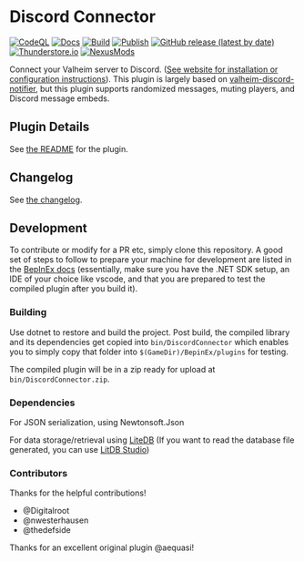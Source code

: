 # Discord Connector

[![CodeQL](https://github.com/nwesterhausen/valheim-discordconnector/actions/workflows/codeql-analysis.yml/badge.svg)](https://github.com/nwesterhausen/valheim-discordconnector/actions/workflows/codeql-analysis.yml)
[![Docs](https://github.com/nwesterhausen/valheim-discordconnector/actions/workflows/docs.yml/badge.svg)](https://github.com/nwesterhausen/valheim-discordconnector/actions/workflows/docs.yml)
[![Build](https://github.com/nwesterhausen/valheim-discordconnector/actions/workflows/dotnet.yml/badge.svg)](https://github.com/nwesterhausen/valheim-discordconnector/actions/workflows/dotnet.yml)
[![Publish](https://github.com/nwesterhausen/valheim-discordconnector/actions/workflows/publish.yml/badge.svg)](https://github.com/nwesterhausen/valheim-discordconnector/actions/workflows/publish.yml)
[![GitHub release (latest by date)](https://img.shields.io/github/v/release/nwesterhausen/valheim-discordconnector?label=Github%20Release&style=flat&labelColor=%2332393F)](https://github.com/nwesterhausen/valheim-discordconnector/releases/latest)
[![Thunderstore.io](https://img.shields.io/badge/Thunderstore.io-2.1.0-%23375a7f?style=flat&labelColor=%2332393F)](https://valheim.thunderstore.io/package/nwesterhausen/DiscordConnector/)
[![NexusMods](https://img.shields.io/badge/NexusMods-2.0.6-%23D98F40?style=flat&labelColor=%2332393F)](https://www.nexusmods.com/valheim/mods/1551/)

Connect your Valheim server to Discord. ([See website for installation or configuration instructions](https://discordconnector.valheim.nwest.games/)). This plugin is largely based on [valheim-discord-notifier](https://github.com/aequasi/valheim-discord-notifier), but this plugin supports randomized messages, muting players, and Discord message embeds.

## Plugin Details

See [the README](Metadata/README.md) for the plugin.

## Changelog

See [the changelog](Metadata/CHANGELOG.md).

## Development

To contribute or modify for a PR etc, simply clone this repository. A good set of
steps to follow to prepare your machine for development are listed in the
[BepInEx docs](https://docs.bepinex.dev/master/articles/dev_guide/plugin_tutorial/1_setup.html)
(essentially, make sure you have the .NET SDK setup, an IDE of your choice like
vscode, and that you are prepared to test the compiled plugin after you build it).

### Building

Use dotnet to restore and build the project. Post build, the compiled library and its
dependencies get copied into `bin/DiscordConnector` which enables you to simply copy
that folder into `$(GameDir)/BepinEx/plugins` for testing.

The compiled plugin will be in a zip ready for upload at `bin/DiscordConnector.zip`.

### Dependencies

For JSON serialization, using Newtonsoft.Json

For data storage/retrieval using [LiteDB](https://www.litedb.org/)
(If you want to read the database file generated, you can use [LitDB Studio](https://github.com/mbdavid/LiteDB.Studio/releases/latest))

### Contributors

Thanks for the helpful contributions!

- @Digitalroot
- @nwesterhausen
- @thedefside

Thanks for an excellent original plugin @aequasi!
